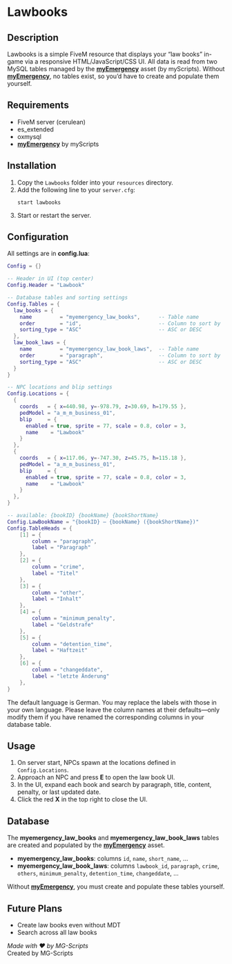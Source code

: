 # Lawbooks

## Description

Lawbooks is a simple FiveM resource that displays your “law books” in-game via a responsive HTML/JavaScript/CSS UI. All data is read from two MySQL tables managed by the [**myEmergency**](https://shop.myscripts.eu/) asset (by myScripts). Without [**myEmergency**](https://shop.myscripts.eu/), no tables exist, so you’d have to create and populate them yourself.

## Requirements

- FiveM server (cerulean)
- es_extended
- oxmysql
- [**myEmergency**](https://shop.myscripts.eu/) by myScripts

## Installation

1. Copy the `Lawbooks` folder into your `resources` directory.
2. Add the following line to your `server.cfg`:
   ```
   start lawbooks
   ```
3. Start or restart the server.

## Configuration

All settings are in **config.lua**:

```lua
Config = {}

-- Header in UI (top center)
Config.Header = "Lawbook"

-- Database tables and sorting settings
Config.Tables = {
  law_books = {
    name         = "myemergency_law_books",      -- Table name
    order        = "id",                         -- Column to sort by
    sorting_type = "ASC"                         -- ASC or DESC
  },
  law_book_laws = {
    name         = "myemergency_law_book_laws",  -- Table name
    order        = "paragraph",                  -- Column to sort by
    sorting_type = "ASC"                         -- ASC or DESC
  }
}

-- NPC locations and blip settings
Config.Locations = {
  {
    coords   = { x=440.98, y=-978.79, z=30.69, h=179.55 },
    pedModel = "a_m_m_business_01",
    blip     = {
      enabled = true, sprite = 77, scale = 0.8, color = 3,
      name    = "Lawbook"
    }
  },
  {
    coords   = { x=117.06, y=-747.30, z=45.75, h=115.18 },
    pedModel = "a_m_m_business_01",
    blip     = {
      enabled = true, sprite = 77, scale = 0.8, color = 3,
      name    = "Lawbook"
    }
  },
}

-- available: {bookID} {bookName} {bookShortName}
Config.LawBookName = "{bookID} – {bookName} ({bookShortName})"
Config.TableHeads = {
    [1] = {
        column = "paragraph",
        label = "Paragraph"
    },
    [2] = {
        column = "crime",
        label = "Titel"
    },
    [3] = {
        column = "other",
        label = "Inhalt"
    },
    [4] = {
        column = "minimum_penalty",
        label = "Geldstrafe"
    },
    [5] = {
        column = "detention_time",
        label = "Haftzeit"
    },
    [6] = {
        column = "changeddate",
        label = "letzte Änderung"
    },
}
```
The default language is German. You may replace the labels with those in your own language. Please leave the column names at their defaults—only modify them if you have renamed the corresponding columns in your database table.

## Usage

1. On server start, NPCs spawn at the locations defined in `Config.Locations`.
2. Approach an NPC and press **E** to open the law book UI.
3. In the UI, expand each book and search by paragraph, title, content, penalty, or last updated date.
4. Click the red **X** in the top right to close the UI.

## Database

The **myemergency_law_books** and **myemergency_law_book_laws** tables are created and populated by the [**myEmergency**](https://shop.myscripts.eu/) asset.
- **myemergency_law_books**: columns `id`, `name`, `short_name`, …
- **myemergency_law_book_laws**: columns `lawbook_id`, `paragraph`, `crime`, `others`, `minimum_penalty`, `detention_time`, `changeddate`, …

Without [**myEmergency**](https://shop.myscripts.eu/), you must create and populate these tables yourself.

## Future Plans

- Create law books even without MDT
- Search across all law books

*Made with ❤ by MG-Scripts*  
Created by MG-Scripts
